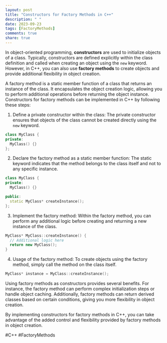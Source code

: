 ```yaml
---
layout: post
title: "Constructors for Factory Methods in C++"
description: " "
date: 2023-09-23
tags: [FactoryMethods]
comments: true
share: true
---
```


In object-oriented programming, **constructors** are used to initialize objects of a class. Typically, constructors are defined explicitly within the class definition and called when creating an object using the `new` keyword. However, in C++, you can also use **factory methods** to create objects and provide additional flexibility in object creation.

A factory method is a static member function of a class that returns an instance of the class. It encapsulates the object creation logic, allowing you to perform additional operations before returning the object instance. Constructors for factory methods can be implemented in C++ by following these steps:

1. Define a private constructor within the class: The private constructor ensures that objects of the class cannot be created directly using the `new` keyword.

```cpp
class MyClass {
private:
  MyClass() {}
};
```

2. Declare the factory method as a static member function: The static keyword indicates that the method belongs to the class itself and not to any specific instance.

```cpp
class MyClass {
private:
  MyClass() {}

public:
  static MyClass* createInstance();
};
```

3. Implement the factory method: Within the factory method, you can perform any additional logic before creating and returning a new instance of the class.

```cpp
MyClass* MyClass::createInstance() {
  // Additional logic here
  return new MyClass();
}
```

4. Usage of the factory method: To create objects using the factory method, simply call the method on the class itself.

```cpp
MyClass* instance = MyClass::createInstance();
```

Using factory methods as constructors provides several benefits. For instance, the factory method can perform complex initialization steps or handle object caching. Additionally, factory methods can return derived classes based on certain conditions, giving you more flexibility in object creation.

By implementing constructors for factory methods in C++, you can take advantage of the added control and flexibility provided by factory methods in object creation.

#C++ #FactoryMethods